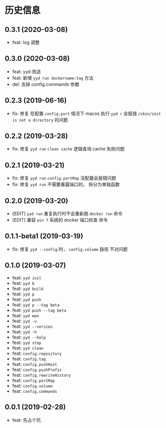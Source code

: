 # 历史信息
## 0.3.1 (2020-03-08)
* feat: log 调整

## 0.3.0 (2020-03-08)
* feat: yyd 改造
* feat: 新增 `yyd run dockername:tag` 方法
* del: 去掉 config.commands 参数

## 0.2.3 (2019-06-16)
* fix: 修复 在配置 `config.port` 情况下 macos 执行 `yyd r` 会报错 `/sbin/init is not a directory` 的问题

## 0.2.2 (2019-03-28)
* fix: 修复 `yyd run` `clean cache` 逻辑查询 cache 失败问题

## 0.2.1 (2019-03-21)
* fix: 修复 `yyd run` `config.portMap` 没配置会报错问题
* fix: 修复 `yyd run` 不需要暴露端口的， 拆分为单独函数

## 0.2.0 (2019-03-20)
* [EDIT] `yyd run` 重复执行时不会重新跑 `docker run` 命令
* [EDIT] 兼容 `win 7` 系统的 docker 端口检查 命令

## 0.1.1-beta1 (2019-03-19)
* fix: 修复 `yyd --config` 时， `config.volume` 路径 不对问题

## 0.1.0 (2019-03-07)
* feat: `yyd init`
* feat: `yyd b`
* feat: `yyd build`
* feat: `yyd p`
* feat: `yyd push`
* feat: `yyd p --tag beta`
* feat: `yyd push --tag beta`
* feat: `yyd man`
* feat: `yyd -v`
* feat: `yyd --version`
* feat: `yyd -h`
* feat: `yyd --help`
* feat: `yyd stop`
* feat: `yyd clean`
* feat: `config.repository`
* feat: `config.tag`
* feat: `config.pushHost`
* feat: `config.pushPrefix`
* feat: `config.rewriteHistory`
* feat: `config.portMap`
* feat: `config.volume`
* feat: `config.commands`

## 0.0.1 (2019-02-28)
* feat: 先占个坑


